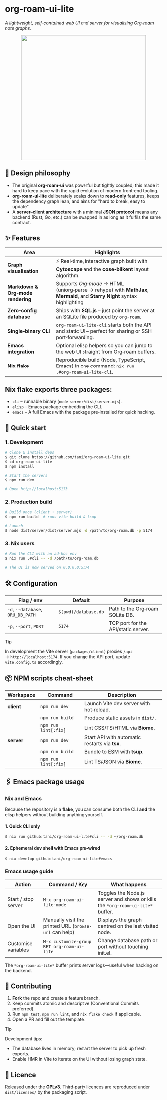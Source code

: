 # org‑roam‑ui‑lite

*A lightweight, self‑contained web UI and server for visualising [Org‑roam](https://www.orgroam.com/) note graphs.*

<p align="center">
<img width="400" src="https://github.com/user-attachments/assets/a5000c20-ecb8-4198-97aa-03a873348fef" />
</p>

## 🎯 Design philosophy

* The original **org‑roam‑ui** was powerful but tightly coupled; this made it hard to keep pace with the rapid evolution of modern front‑end tooling.
* **org‑roam‑ui‑lite** deliberately scales down to **read‑only** features, keeps the dependency graph lean, and aims for "hard to break, easy to update".
* A **server–client architecture** with a minimal **JSON protocol** means any backend (Rust, Go, etc.) can be swapped in as long as it fulfils the same contract.

## ✨ Features

| Area                              | Highlights                                                                                                                  |
| --------------------------------- | --------------------------------------------------------------------------------------------------------------------------- |
| **Graph visualisation**           | ⚡️ Real‑time, interactive graph built with **Cytoscape** and the **cose‑bilkent** layout algorithm.                         |
| **Markdown & Org‑mode rendering** | Supports *Org‑mode* → HTML (uniorg‑parse → rehype) with **MathJax**, **Mermaid**, and **Starry Night** syntax highlighting. |
| **Zero‑config database**          | Ships with **SQL.js** – just point the server at an SQLite file produced by `org‑roam`.                                     |
| **Single‑binary CLI**             | `org‑roam‑ui‑lite-cli` starts both the API and static UI – perfect for sharing or SSH port‑forwarding.                      |
| **Emacs integration**             | Optional elisp helpers so you can jump to the web UI straight from Org‑roam buffers.                                        |
| **Nix flake**                     | Reproducible build (Node, TypeScript, Emacs) in one command: `nix run .#org‑roam‑ui‑lite-cli`.                              |


## **Nix flake** exports three packages:

* `cli` – runnable binary (`node server/dist/server.mjs`).
* `elisp` – Emacs package embedding the CLI.
* `emacs` – A full Emacs with the package pre‑installed for quick hacking.

## 🚀 Quick start

### 1. Development

```bash
# Clone & install deps
$ git clone https://github.com/tani/org‑roam‑ui‑lite.git
$ cd org‑roam‑ui‑lite
$ npm install

# Start the servers
$ npm run dev

# Open http://localhost:5173
```

### 2. Production build

```bash
# Build once (client + server)
$ npm run build  # runs vite build & tsup

# Launch
$ node dist/server/dist/server.mjs -d /path/to/org-roam.db -p 5174
```

### 3. Nix users

```bash
# Run the CLI with an ad‑hoc env
$ nix run .#cli -- -d /path/to/org-roam.db

# The UI is now served on 0.0.0.0:5174
```


## 🛠️ Configuration

| Flag / env                        | Default              | Purpose                             |
| --------------------------------- | -------------------- | ----------------------------------- |
| `-d`, `--database`, `ORU_DB_PATH` | `$(pwd)/database.db` | Path to the Org‑roam SQLite DB.     |
| `-p`, `--port`, `PORT`            | `5174`               | TCP port for the API/static server. |

> [!TIP]
> In development the Vite server (`packages/client`) proxies `/api` → `http://localhost:5174`. If you change the API port, update `vite.config.ts` accordingly.

## 📦 NPM scripts cheat‑sheet

| Workspace  | Command              | Description                                    |
| ---------- | -------------------- | ---------------------------------------------- |
| **client** | `npm run dev`        | Launch Vite dev server with hot‑reload.        |
|            | `npm run build`      | Produce static assets in `dist/`.              |
|            | `npm run lint[:fix]` | Lint CSS/TS/HTML via **Biome**.                |
| **server** | `npm run dev`        | Start API with automatic restarts via **tsx**. |
|            | `npm run build`      | Bundle to ESM with **tsup**.                   |
|            | `npm run lint[:fix]` | Lint TS/JSON via **Biome**.                    |

## 🖇️ Emacs package usage

### Nix and Emacs

Because the repository is a **flake**, you can consume both the CLI **and** the elisp helpers without building anything yourself.

#### 1. Quick CLI only

```bash
$ nix run github:tani/org-roam-ui-lite#cli -- -d ~/org-roam.db
```

#### 2. Ephemeral dev shell with Emacs pre‑wired

```bash
$ nix develop github:tani/org-roam-ui-lite#emacs
```

### Emacs usage guide

| Action                    | Command / Key                                          | What happens                                                                   |
| ------------------------- | ------------------------------------------------------ | ------------------------------------------------------------------------------ |
| Start / stop server       | `M-x org-roam-ui-lite-mode`                            | Toggles the Node.js server and shows or kills the `*org-roam-ui-lite*` buffer. |
| Open the UI               | Manually visit the printed URL (`browse-url` can help) | Displays the graph centred on the last visited node.                           |
| Customise variables       | `M-x customize-group RET org-roam-ui-lite`             | Change database path or port without touching init.el.                         |

The `*org-roam-ui-lite*` buffer prints server logs—useful when hacking on the backend.

## 🤝 Contributing

1. **Fork** the repo and create a feature branch.
2. Keep commits atomic and descriptive (Conventional Commits preferred).
3. Run `npm test`, `npm run lint`, and `nix flake check` if applicable.
4. Open a PR and fill out the template.


> [!TIP]
> Development tips:
>
> * The database lives in memory; restart the server to pick up fresh exports.
> * Enable HMR in Vite to iterate on the UI without losing graph state.


## 📄 Licence

Released under the **GPLv3**. Third‑party licences are reproduced under `dist/licenses/` by the packaging script.
